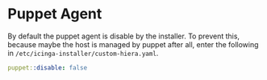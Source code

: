 # Puppet Agent

By default the puppet agent is disable by the installer. To prevent this, because maybe the host is managed by puppet after all, enter the following in `/etc/icinga-installer/custom-hiera.yaml`.

```yaml
puppet::disable: false
```

